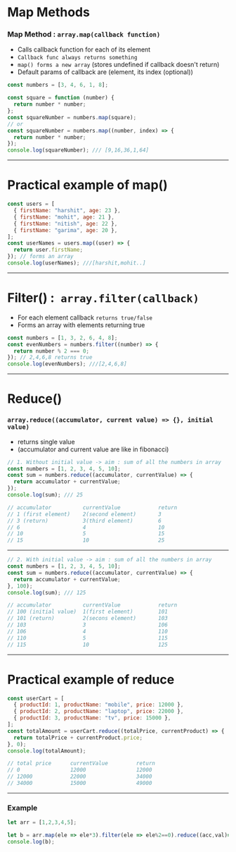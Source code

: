 # Map Methods

### Map Method : `array.map(callback function)`

- Calls callback function for each of its element
- `Callback func always returns something`
- `map() forms a new array` (stores undefined if callback doesn't return)
- Default params of callback are (element, its index (optional))

```js
const numbers = [3, 4, 6, 1, 8];

const square = function (number) {
  return number * number;
};
const squareNumber = numbers.map(square);
// or
const squareNumber = numbers.map((number, index) => {
  return number * number;
});
console.log(squareNumber); /// [9,16,36,1,64]
```

---

# Practical example of map()

```js
const users = [
  { firstName: "harshit", age: 23 },
  { firstName: "mohit", age: 21 },
  { firstName: "nitish", age: 22 },
  { firstName: "garima", age: 20 },
];
const userNames = users.map((user) => {
  return user.firstName;
}); // forms an array
console.log(userNames); ///[harshit,mohit..]
```

---

# Filter() :` array.filter(callback)`

- For each element callback `returns true/false`
- Forms an array with elements returning true

```js
const numbers = [1, 3, 2, 6, 4, 8];
const evenNumbers = numbers.filter((number) => {
  return number % 2 === 0;
}); // 2,4,6,8 returns true
console.log(evenNumbers); ///[2,4,6,8]
```

---

# Reduce()

### `array.reduce((accumulator, current value) => {}, initial value)`

- returns single value
- (accumulator and current value are like in fibonacci)

```js
// 1. Without initial value -> aim : sum of all the numbers in array
const numbers = [1, 2, 3, 4, 5, 10];
const sum = numbers.reduce((accumulator, currentValue) => {
  return accumulator + currentValue;
});
console.log(sum); /// 25

// accumulator          currentValue            return
// 1 (first element)    2(second element)       3
// 3 (return)           3(third element)        6
// 6                    4                       10
// 10                   5                       15
// 15                   10                      25
```

---

```js
// 2. With initial value -> aim : sum of all the numbers in array
const numbers = [1, 2, 3, 4, 5, 10];
const sum = numbers.reduce((accumulator, currentValue) => {
  return accumulator + currentValue;
}, 100);
console.log(sum); /// 125

// accumulator          currentValue            return
// 100 (initial value)  1(first element)        101
// 101 (return)         2(secons element)       103
// 103                  3                       106
// 106                  4                       110
// 110                  5                       115
// 115                  10                      125
```

---

# Practical example of reduce

```js
const userCart = [
  { productId: 1, productName: "mobile", price: 12000 },
  { productId: 2, productName: "laptop", price: 22000 },
  { productId: 3, productName: "tv", price: 15000 },
];
const totalAmount = userCart.reduce((totalPrice, currentProduct) => {
  return totalPrice + currentProduct.price;
}, 0);
console.log(totalAmount);

// total price      currentValue         return
// 0                12000                12000
// 12000            22000                34000
// 34000            15000                49000
```

---

### Example
```js
let arr = [1,2,3,4,5];

let b = arr.map(ele => ele*3).filter(ele => ele%2==0).reduce((acc,val)=>acc+val);
console.log(b);

```